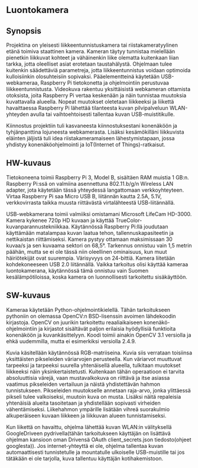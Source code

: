 # <font size="+2"><b>Luontokamera</b></font>

## <b>Synopsis</b>

Projektina on yleisesti liikkeentunnistuskamera tai riistakameratyylinen etänä toimiva staattinen kamera. Kameran täytyy tunnistaa mielellään pienetkin liikkuvat kohteet ja vähäinenkin liike olematta kuitenkaan liian tarkka, jotta oleelliset asiat erotetaan taustahälystä. Ohjelmaan tulee kuitenkin säädettäviä parametreja, jotta liikkeentunnistus voidaan optimoida kulloisiinkin olosuhteisiin sopivaksi.  	Pääelementteinä käytetään USB-webkameraa, Raspberry Pi tietokonetta ja ohjelmointiin perustuvaa liikkeentunnistusta. Videokuva rakentuu yksittäisistä webkameran ottamista otoksista, joita Raspberry Pi vertaa keskenään ja näin tunnistaa muutoksia kuvattavalla alueella. Nopeat muutokset oletetaan liikkeeksi ja liikettä havaittaessa Raspberry Pi lähettää tilanteesta kuvan pilvipalveluun WLAN-yhteyden avulla tai vaihtoehtoisesti tallentaa kuvan USB-muistitikulle.

Kiinnostus projektiin tuli kasvaneesta kiinnostuksestani konenäköön ja tyhjänpanttina lojuneesta webkamerasta. Lisäksi kesämökilläni liikkuvista eläinten jäljistä tuli idea riistakameramaiseen lähestymistapaan, jossa yhdistyy konenäköohjelmointi ja IoT(Internet of Things)-ratkaisut.

## <b>HW-kuvaus</b>

Tietokoneena toimii Raspberry Pi 3, Model B, sisältäen RAM muistia 1 GB:n. Raspberry Pi:ssä on valmiina asennettuna 802.11.b/g/n Wireless LAN adapter, jota käytetään tässä yhteydessä langattomaan verkkoyhteyteen. Virtaa Raspberry Pi saa Micro USB B, liitännän kautta 2.5A, 5.1V, verkkovirrasta taikka muusta riittävästä virtalähteestä USB-liitännällä. 

USB-webkamerana toimii valmiiksi omistamani Microsoft LifeCam HD-3000. Kamera kykenee 720p HD kuvaan ja käyttää TrueColor-kuvanparannustekniikkaa. Käytännössä Raspberry Pi:llä joudutaan käyttämään matalampaa kuvan laatua tehon, tallennuskapasiteetin ja nettikaistan riittämiseksi. Kamera pystyy ottamaan maksimissaan 30 kuvaa/s ja sen kuvaama sektori on 68,5°. Tarkennus onnistuu vain 1,5 metrin päähän, mutta se ei ole tässä niin oleellinen ominaisuus, kun muut häiriötekijät ovat suurempia. Värisyvyys on 24-bittiä. Kamera liitetään kohdekoneeseen USB 2.0 liitännällä. Vaikka tarkoitus olisi käyttää kameraa luontokamerana, käytännössä tämä onnistuu vain Suomen kesälämpötiloissa, koska kamera on luonnollisesti tarkoitettu sisäkäyttöön.

## <b>SW-kuvaus</b>

Kameraa käytetään Python-ohjelmointikielellä. Tähän tarkoitukseen pythoniin on olemassa OpenCV:n BSD-lisenssin avoimen lähdekoodin kirjastoja. OpenCV on juurikin tarkoitettu reaaliaikaiseen konenäkö-ohjelmointiin ja kirjastot sisältävät paljon erilaisia hyödyllisiä funktioita konenäköön ja kuvankäsittelyyn. Koodi toimii ainakin OpenCV 3.1 versiolla ja ehkä uudemmilla, mutta ei esimerkiksi versiolla 2.4.9. 

Kuvia käsitellään käytännössä RGB-matriiseina. Kuvia siis verrataan toisiinsa yksittäisten pikseleiden väriarvojen perusteella. Kun väriarvot muuttuvat tarpeeksi ja tarpeeksi suurella yhtenäisellä alueella, tulkitaan muutokset liikkeeksi näin yksinkertaistetusti. Kuitenkaan tähän operaatioon ei tarvita absoluuttisia värejä, vaan mustavalkokuva on riittävä ja itse asiassa vaatimus pikseleiden vertailuun ja näistä yhdistettävän hahmon tunnistukseen. Pikseleiden muutokselle annetaan raja-arvo, jonka ylittäessä pikseli tulee valkoiseksi, muutoin kuva on musta. Lisäksi näitä repaleisia yhtenäisiä alueita tasoitetaan ja yhdistellään sopivasti virheiden vähentämiseksi. Liikehahmon ympärille lisätään vihreä suorakulmio alkuperäiseen kuvaan liikkeen ja liikkuvan alueen tunnistamiseksi.

Kun liikettä on havaittu, ohjelma lähettää kuvan WLAN:in välityksellä GoogleDriveen pydrivella(tähän tarkoitukseen käyttäjän on lisättävä ohjelman kansioon oman Drivensä OAuth client_secrets.json tiedosto(ohjeet googlesta)). Jos internet-yhteyttä ei ole, ohjelma tallentaa kuvan automaattisesti tunnistetulle ja mountatulle ulkoiselle USB-muistille tai jos tätäkään ei ole tarjolla, kuva tallentuu käyttäjän kotihakemistoon.
